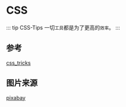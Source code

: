 # CSS
::: tip CSS-Tips
一切`工具`都是为了更高的`效率`。
:::

## 参考

[css_tricks](https://qishaoxuan.github.io/css_tricks/filter/)

## 图片来源

[pixabay](https://pixabay.com/photos/animal-bird-throttle-female-4709372/)
